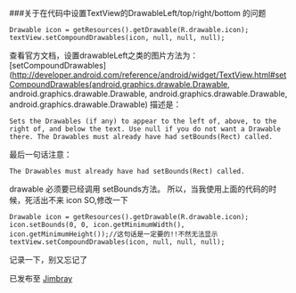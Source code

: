 ###关于在代码中设置TextView的DrawableLeft/top/right/bottom 的问题

	Drawable icon = getResources().getDrawable(R.drawable.icon);
	textView.setCompoundDrawables(icon, null, null, null);

查看官方文档，设置drawableLeft之类的图片方法为： [setCompoundDrawables](http://developer.android.com/reference/android/widget/TextView.html#setCompoundDrawables(android.graphics.drawable.Drawable, android.graphics.drawable.Drawable, android.graphics.drawable.Drawable, android.graphics.drawable.Drawable)
描述是：

	Sets the Drawables (if any) to appear to the left of, above, to the right of, and below the text. Use null if you do not want a Drawable there. The Drawables must already have had setBounds(Rect) called.

最后一句话注意：
	
	The Drawables must already have had setBounds(Rect) called.

drawable 必须要已经调用 setBounds方法。
所以，当我使用上面的代码的时候，死活出不来 icon
SO,修改一下

	Drawable icon = getResources().getDrawable(R.drawable.icon);
	icon.setBounds(0, 0, icon.getMinimumWidth(), icon.getMinimumHeight());//这句话是一定要的!!不然无法显示
	textView.setCompoundDrawables(icon, null, null, null);

记录一下，别又忘记了

已发布至 [Jimbray](http://1.jimblog.sinaapp.com/?p=113)